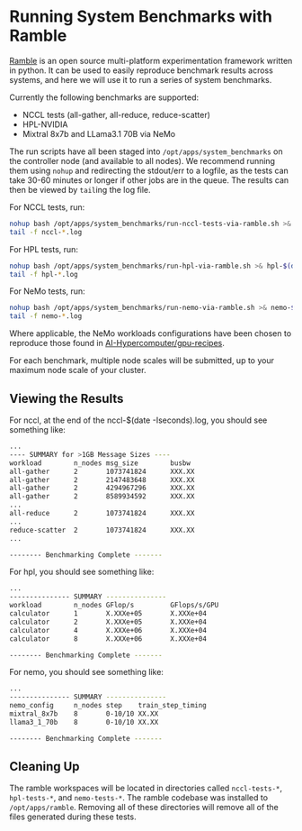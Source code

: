 Running System Benchmarks with Ramble
=====================================

[Ramble](https://github.com/GoogleCloudPlatform/ramble) is an open source
multi-platform experimentation framework written in python. It can be used
to easily reproduce benchmark results across systems, and here
we will use it to run a series of system benchmarks.

Currently the following benchmarks are supported:

* NCCL tests (all-gather, all-reduce, reduce-scatter)
* HPL-NVIDIA
* Mixtral 8x7b and LLama3.1 70B via NeMo

The run scripts have all been staged into `/opt/apps/system_benchmarks`
on the controller node (and available to all nodes). We recommend running
them using `nohup` and redirecting the stdout/err to a logfile, as the tests can
take 30-60 minutes or longer if other jobs are in the queue. The results can
then be viewed by `tail`ing the log file.

For NCCL tests, run:

   ```bash
   nohup bash /opt/apps/system_benchmarks/run-nccl-tests-via-ramble.sh >& nccl-$(date -Iseconds).log &
   tail -f nccl-*.log
   ```

For HPL tests, run:

   ```bash
   nohup bash /opt/apps/system_benchmarks/run-hpl-via-ramble.sh >& hpl-$(date -Iseconds).log &
   tail -f hpl-*.log
   ```

For NeMo tests, run:

   ```bash
   nohup bash /opt/apps/system_benchmarks/run-nemo-via-ramble.sh >& nemo-$(date -Iseconds).log &
   tail -f nemo-*.log
   ```

Where applicable, the NeMo workloads configurations have been chosen to
reproduce those found in
[AI-Hypercomputer/gpu-recipes](https://github.com/AI-Hypercomputer/gpu-recipes).

For each benchmark, multiple node scales will be submitted, up to your maximum
node scale of your cluster.

Viewing the Results
-------------------

For nccl, at the end of the nccl-$(date -Iseconds).log,
you should see something like:

   ```bash
   ...
   ---- SUMMARY for >1GB Message Sizes ----
   workload        n_nodes msg_size        busbw
   all-gather      2       1073741824      XXX.XX
   all-gather      2       2147483648      XXX.XX
   all-gather      2       4294967296      XXX.XX
   all-gather      2       8589934592      XXX.XX
   ...
   all-reduce      2       1073741824      XXX.XX
   ...
   reduce-scatter  2       1073741824      XXX.XX
   ...

   -------- Benchmarking Complete -------
   ```

For hpl, you should see something like:

   ```bash
   ...
   --------------- SUMMARY ---------------
   workload        n_nodes GFlop/s         GFlops/s/GPU
   calculator      1       X.XXXe+05       X.XXXe+04
   calculator      2       X.XXXe+05       X.XXXe+04
   calculator      4       X.XXXe+06       X.XXXe+04
   calculator      8       X.XXXe+06       X.XXXe+04

   -------- Benchmarking Complete -------
   ```

For nemo, you should see something like:

   ```bash
   ...
   --------------- SUMMARY ---------------
   nemo_config     n_nodes step    train_step_timing
   mixtral_8x7b    8       0-10/10 XX.XX
   llama3_1_70b    8       0-10/10 XX.XX

   -------- Benchmarking Complete -------
   ```

Cleaning Up
-----------

The ramble workspaces will be located in directories called `nccl-tests-*`,
`hpl-tests-*`, and `nemo-tests-*`. The ramble codebase was installed to
`/opt/apps/ramble`.  Removing all of these directories will remove all of the
files generated during these tests.
